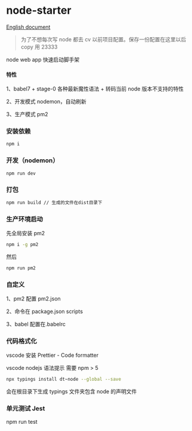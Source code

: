 # node-starter

[English document](./README_EN.md)

> 为了不想每次写 node 都去 cv 以前项目配置。保存一份配置在这里以后 copy 用 23333

node web app 快速启动脚手架

#### 特性

1、babel7 + stage-0 各种最新魔性语法 + 转码当前 node 版本不支持的特性

2、开发模式 nodemon，自动刷新

3、生产模式 pm2

### 安装依赖

```bash
npm i
```

### 开发（nodemon）

```bash
npm run dev
```

### 打包

```bash
npm run build // 生成的文件在dist目录下
```

### 生产环境启动

先全局安装 pm2

```bash
npm i -g pm2
```

然后

```bash
npm run pm2
```

### 自定义

1、pm2 配置 pm2.json

2、命令在 package.json scripts

3、babel 配置在.babelrc

### 代码格式化

vscode 安装 Prettier - Code formatter

vscode nodejs 语法提示
需要 npm > 5

```bash
npx typings install dt~node --global --save
```

会在根目录下生成 typings 文件夹包含 node 的声明文件

### 单元测试 Jest

npm run test
